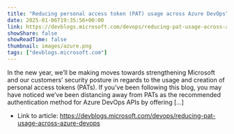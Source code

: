 ```yaml
---
title: "Reducing personal access token (PAT) usage across Azure DevOps"
date: 2025-01-06T19:35:56+00:00
link: https://devblogs.microsoft.com/devops/reducing-pat-usage-across-azure-devops
showShare: false
showReadTime: false
thumbnail: images/azure.png
tags: ["devblogs.microsoft.com"]
---
```

In the new year, we’ll be making moves towards strengthening Microsoft and our customers’ security posture in regards to the usage and creation of personal access tokens (PATs). If you’ve been following this blog, you may have noticed we’ve been distancing away from PATs as the recommended authentication method for Azure DevOps APIs by offering […]

- Link to article: https://devblogs.microsoft.com/devops/reducing-pat-usage-across-azure-devops
